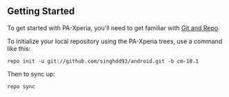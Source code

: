 Getting Started
---------------

To get started with PA-Xperia, you'll need to get
familiar with [Git and Repo](http://source.android.com/download/using-repo).

To initialize your local repository using the PA-Xperia trees, use a command like this:

    repo init -u git://github.com/singhdd93/android.git -b cm-10.1

Then to sync up:

    repo sync
